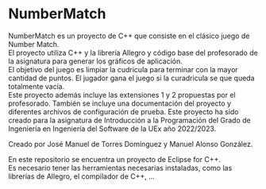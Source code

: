 # NumberMatch
NumberMatch es un proyecto de C++ que consiste en el clásico juego de Number Match.  
El proyecto utiliza C++ y la librería Allegro y código base del profesorado de la asignatura para generar los gráficos de aplicación.  
El objetivo del juego es limpiar la cudricula para terminar con la mayor cantidad de puntos. El jugador gana el juego si la curadricula se que queda totalmente vacía.  
Este proyecto además incluye las extensiones 1 y 2 propuestas por el profesorado.
También se incluye una documentación del proyecto y diferentes archivos de configuración de prueba.
Este proyecto ha sido creado para la asignatura de Introducción a la Programación del Grado de Ingeniería en Ingeniería del Software de la UEx año 2022/2023.  

Creado por José Manuel de Torres Domínguez y Manuel Alonso González.  

En este repositorio se encuentra un proyecto de Eclipse for C++.  
Es necesario tener las herramientas necesarias instaladas, como las librerías de Allegro, el compilador de C++, ...  
